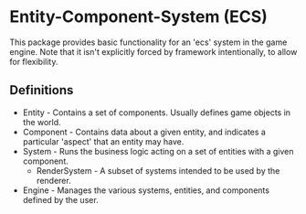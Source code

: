 # Entity-Component-System (ECS)

This package provides basic functionality for an 'ecs' system in the game engine. Note that it isn't explicitly
forced by framework intentionally, to allow for flexibility.

## Definitions

* Entity - Contains a set of components. Usually defines game objects in the world.
* Component - Contains data about a given entity, and indicates a particular 'aspect' that an entity may have.
* System - Runs the business logic acting on a set of entities with a given component.
  * RenderSystem - A subset of systems intended to be used by the renderer.
* Engine - Manages the various systems, entities, and components defined by the user.